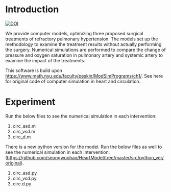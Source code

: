 # Introduction

<a href="https://doi.org/10.5281/zenodo.4265104"><img src="https://zenodo.org/badge/DOI/10.5281/zenodo.4265104.svg" alt="DOI"></a>

We provide computer models, optimizing three proposed surgical treatments of refractory pulmonary hypertension. 
The models set up the methodology to examine the treatment results without actually performing the surgery. 
Numerical simulations are performed to compare the change of pressure and oxygen saturation in pulmonary artery and systemic artery to examine the impact of the treatments.

This software is build upon https://www.math.nyu.edu/faculty/peskin/ModSimPrograms/ch1/. 
See here for original code of computer simulation in heart and circulation.


# Experiment

Run the below files to see the numerical simulation in each intervention:

1. circ_asd.m 
2. circ_vsd.m 
3. circ_d.m 

There is a new python version for the model. Run the below files as well to see the numerical simulation in each intervention:
(https://github.com/seongwoohan/HeartModel/tree/master/src/python_ver/original). 
1. circ_asd.py
2. circ_vsd.py
3. circ.d.py


